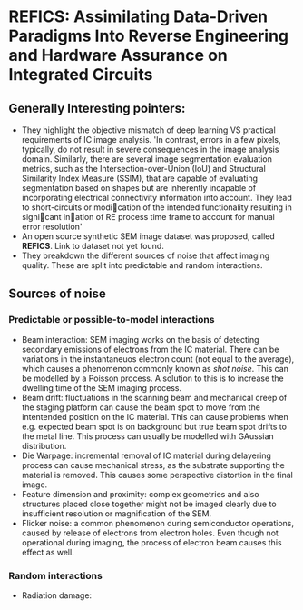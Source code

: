 # REFICS: Assimilating Data-Driven Paradigms Into Reverse Engineering and Hardware Assurance on Integrated Circuits

## Generally Interesting pointers:
- They highlight the objective mismatch of deep learning VS practical requirements of IC image analysis. 'In contrast, errors in a few pixels, typically, do not result in severe consequences in the image analysis domain. Similarly, there are several image segmentation evaluation metrics, such as the Intersection-over-Union (IoU) and Structural Similarity Index Measure (SSIM), that are capable of evaluating segmentation based on shapes but are inherently incapable of incorporating electrical connectivity information into account. They lead to short-circuits or modication of the intended functionality resulting in signicant ination of RE process time frame to account for manual error resolution'
- An open source synthetic SEM image dataset was proposed, called **REFICS**. Link to dataset not yet found.
- They breakdown the different sources of noise that affect imaging quality. These are split into predictable and random interactions.

## Sources of noise
### Predictable or possible-to-model interactions
- Beam interaction: SEM imaging works on the basis of detecting secondary emissions of electrons from the IC material. There can be variations in the instantaneuos electron count (not equal to the average), which causes a phenomenon commonly known as *shot noise*. This can be modelled by a Poisson process. A solution to this is to increase the dwelling time of the SEM imaging process.
- Beam drift: fluctuations in the scanning beam and mechanical creep of the staging platform can cause the beam spot to move from the intentended position on the IC material. This can cause problems when e.g. expected beam spot is on background but true beam spot drifts to the metal line. This process can usually be modelled with GAussian distribution.
- Die Warpage: incremental removal of IC material during delayering process can cause mechanical stress, as the substrate supporting the material is removed. This causes some perspective distortion in the final image.
- Feature dimension and proximity: complex geometries and also structures placed close together might not be imaged clearly due to insufficient resolution or magnification of the SEM.
- Flicker noise: a common phenomenon during semiconductor operations, caused by release of electrons from electron holes. Even though not operational during imaging, the process of electron beam causes this effect as well.

### Random interactions
- Radiation damage: 